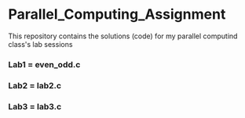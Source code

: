 # Parallel_Computing_Assignment
 This repository contains the solutions (code) for my parallel computind class's lab sessions

### Lab1 = even_odd.c

### Lab2 = lab2.c

### Lab3 = lab3.c
